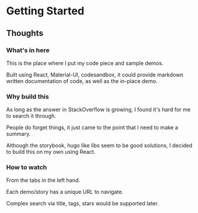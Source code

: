 # Getting Started

## Thoughts

### What's in here

This is the place where I put my code piece and sample demos.

Built using React, Material-UI, codesandbox, it could provide markdown written documentation of code, as well as the in-place demo.

### Why build this

As long as the answer in StackOverflow is growing, I found it's hard for me to search it through.

People do forget things, it just came to the point that I need to make a summary.

Although the storybook, hugo like libs seem to be good solutions, I decided to build this on my own using React.

### How to watch

From the tabs in the left hand.

Each demo/story has a unique URL to navigate.

Complex search via title, tags, stars would be supported later.
